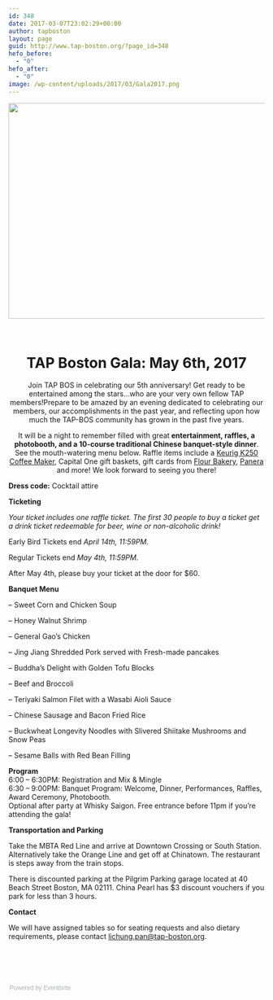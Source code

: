 ```yaml
---
id: 348
date: 2017-03-07T23:02:29+00:00
author: tapboston
layout: page
guid: http://www.tap-boston.org/?page_id=348
hefo_before:
  - "0"
hefo_after:
  - "0"
image: /wp-content/uploads/2017/03/Gala2017.png
---
```

<img class="aligncenter size-full wp-image-351" src="http://www.tap-boston.org/wp-content/uploads/2017/03/Gala2017.png" alt="" width="1264" height="424" />

&nbsp;

<h1 style="text-align: center;">
  TAP Boston Gala: May 6th, 2017
</h1>

<p style="text-align: center;">
  Join TAP BOS in celebrating our 5th anniversary! Get ready to be entertained among the stars&#8230;who are your very own fellow TAP members!Prepare to be amazed by an evening dedicated to celebrating our members, our accomplishments in the past year, and reflecting upon how much the TAP-BOS community has grown in the past five years.
</p>

<p style="text-align: center;">
  It will be a night to remember filled with great<strong> entertainment, raffles, a photobooth, and a 10-course traditional Chinese banquet-style dinner</strong>. See the mouth-watering menu below. Raffle items include a <a href="http://www.keurig.com/Coffee-Makers/Home-Coffee-Makers/Keurig%C2%AE-K250-Coffee-Maker/p/keurig-2-0-k250-brewing-system" target="_blank" rel="noopener noreferrer">Keurig K250 Coffee Maker</a>, Capital One gift baskets, gift cards from <a href="https://flourbakery.com/" target="_blank" rel="noopener noreferrer">Flour Bakery</a>, <a href="https://www.panerabread.com/en-us/home.html" target="_blank" rel="noopener noreferrer">Panera</a> and more! We look forward to seeing you there!
</p>

**Dress code:** Cocktail attire

**Ticketing**
   
_Your ticket includes one raffle ticket. The first 30 people to buy a ticket get a drink ticket redeemable for beer, wine or non-alcoholic drink!_
   
Early Bird Tickets end _April 14th, 11:59PM._
   
Regular Tickets end _May 4th, 11:59PM._
   
After May 4th, please buy your ticket at the door for $60.

**Banquet Menu**
   
&#8211; Sweet Corn and Chicken Soup
   
&#8211; Honey Walnut Shrimp
   
&#8211; General Gao’s Chicken
   
&#8211; Jing Jiang Shredded Pork served with Fresh-made pancakes
   
&#8211; Buddha’s Delight with Golden Tofu Blocks
   
&#8211; Beef and Broccoli
   
&#8211; Teriyaki Salmon Filet with a Wasabi Aioli Sauce
   
&#8211; Chinese Sausage and Bacon Fried Rice
   
&#8211; Buckwheat Longevity Noodles with Slivered Shiitake Mushrooms and Snow Peas
   
&#8211; Sesame Balls with Red Bean Filling 

<div>
  <div class="gmail-page" title="Page 1">
    <div class="gmail-layoutArea">
      <div class="gmail-column">
        <p>
          <strong>Program</strong><br /> 6:00 &#8211; 6:30PM: Registration and Mix & Mingle<br /> 6:30 &#8211; 9:00PM: Banquet Program: Welcome, Dinner, Performances, Raffles, Award Ceremony, Photobooth.<br /> Optional after party at Whisky Saigon. Free entrance before 11pm if you&#8217;re attending the gala!
        </p>
      </div>
    </div>
  </div>
</div>

**Transportation and Parking**
   
Take the MBTA Red Line and arrive at Downtown Crossing or South Station. Alternatively take the Orange Line and get off at Chinatown. The restaurant is steps away from the train stops. 

There is discounted <span class="il">parking</span> at the Pilgrim <span class="il">Parking</span> garage located at 40 Beach Street Boston, MA 02111. China Pearl has $3 discount vouchers if you park for less than 3 hours.

**Contact**
   
We will have assigned tables so for seating requests and also dietary requirements, please contact <a href="mailto:lichung.pan@tap-boston.org" target="_blank" rel="noopener noreferrer">lichung.pan@tap-boston.org</a>.

<p style="text-align: center;">
   
</p>

<p style="text-align: left;">
   
</p>

<div style="width: 100%; text-align: left;">
  </p> 
  
  <div style="font-family: Helvetica, Arial; font-size: 12px; padding: 10px 0 5px; margin: 2px; width: 100%; text-align: left;">
    <a class="powered-by-eb" style="color: #adb0b6; text-decoration: none;" href="http://www.eventbrite.com/" target="_blank" rel="noopener noreferrer">Powered by Eventbrite</a>
  </div>
</div>